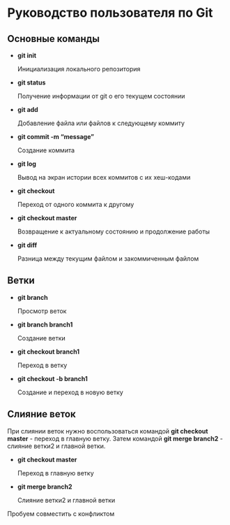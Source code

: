 # Руководство пользователя по Git

## **Основные команды**

* **git init**

    Инициализация локального репозитория

* **git status**

    Получение информации от git о его текущем состоянии

 * **git add**

    Добавление файла или файлов к следующему коммиту
 * **git commit -m “message”**

    Создание коммита
 * **git  log**

    Вывод на экран истории всех коммитов с их хеш-кодами 

  * **git  checkout**

    Переход от одного коммита к другому 

   * **git  checkout master**

     Возвращение к актуальному состоянию и продолжение работы  

   * **git  diff**

     Разница между текущим файлом и закоммиченным файлом      

## **Ветки**    

 * **git branch**

     Просмотр веток

* **git branch branch1**   

   Создание ветки

* **git checkout branch1**   

   Переход в ветку

* **git checkout -b branch1**   

   Создание и переход в новую ветку  

## **Слияние веток** 
   При слиянии веток нужно воспользоваться командой **git checkout master** - переход в главную ветку. Затем командой **git merge branch2** - слияние ветки2 и главной ветки.

* **git checkout master**   

   Переход в главную ветку

* **git merge branch2**   

   Слияние ветки2 и главной ветки     

Пробуем совместить с конфликтом   